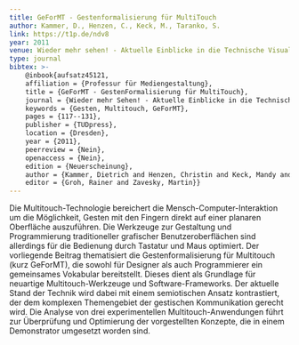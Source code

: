 ```yaml
---
title: GeForMT - Gestenformalisierung für MultiTouch
author: Kammer, D., Henzen, C., Keck, M., Taranko, S.
link: https://t1p.de/ndv8
year: 2011
venue: Wieder mehr sehen! - Aktuelle Einblicke in die Technische Visualistik
type: journal
bibtex: >-
    @inbook{aufsatz45121,
    affiliation = {Professur für Mediengestaltung},
    title = {GeForMT - GestenFormalisierung für MultiTouch},
    journal = {Wieder mehr Sehen! - Aktuelle Einblicke in die Technische Visualistik},
    keywords = {Gesten, Multitouch, GeForMT},
    pages = {117--131},
    publisher = {TUDpress},
    location = {Dresden},
    year = {2011},
    peerreview = {Nein},
    openaccess = {Nein},
    edition = {Neuerscheinung},
    author = {Kammer, Dietrich and Henzen, Christin and Keck, Mandy and Taranko, Severin},
    editor = {Groh, Rainer and Zavesky, Martin}}
---
```

Die Multitouch-Technologie bereichert die Mensch-Computer-Interaktion um die Möglichkeit, Gesten mit den Fingern direkt auf einer planaren Oberfläche auszuführen. Die Werkzeuge zur Gestaltung und Programmierung traditioneller grafischer Benutzeroberflächen sind allerdings für die Bedienung durch Tastatur und Maus optimiert. Der vorliegende Beitrag thematisiert die Gestenformalisierung für Multitouch (kurz GeForMT), die sowohl für Designer als auch Programmierer ein gemeinsames Vokabular bereitstellt. Dieses dient als Grundlage für neuartige Multitouch-Werkzeuge und Software-Frameworks. Der aktuelle Stand der Technik wird dabei mit einem semiotischen Ansatz kontrastiert, der dem komplexen Themengebiet der gestischen Kommunikation gerecht wird. Die Analyse von drei experimentellen Multitouch-Anwendungen führt zur Überprüfung und Optimierung der vorgestellten Konzepte, die in einem Demonstrator umgesetzt worden sind.